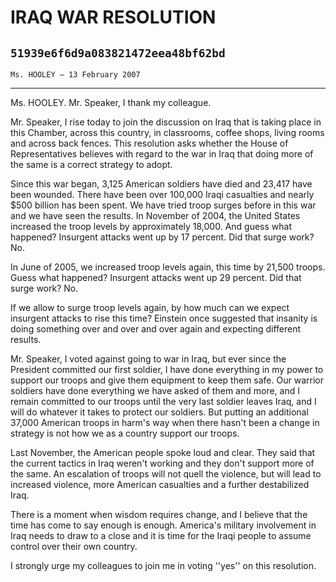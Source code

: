 # IRAQ WAR RESOLUTION
## `51939e6f6d9a083821472eea48bf62bd`
`Ms. HOOLEY — 13 February 2007`

---


Ms. HOOLEY. Mr. Speaker, I thank my colleague.

Mr. Speaker, I rise today to join the discussion on Iraq that is 
taking place in this Chamber, across this country, in classrooms, 
coffee shops, living rooms and across back fences. This resolution asks 
whether the House of Representatives believes with regard to the war in 
Iraq that doing more of the same is a correct strategy to adopt.

Since this war began, 3,125 American soldiers have died and 23,417 
have been wounded. There have been over 100,000 Iraqi casualties and 
nearly $500 billion has been spent. We have tried troop surges before 
in this war and we have seen the results. In November of 2004, the 
United States increased the troop levels by approximately 18,000. And 
guess what happened? Insurgent attacks went up by 17 percent. Did that 
surge work? No.

In June of 2005, we increased troop levels again, this time by 21,500 
troops. Guess what happened? Insurgent attacks went up 29 percent. Did 
that surge work? No.

If we allow to surge troop levels again, by how much can we expect 
insurgent attacks to rise this time? Einstein once suggested that 
insanity is doing something over and over and over again and expecting 
different results.

Mr. Speaker, I voted against going to war in Iraq, but ever since the 
President committed our first soldier, I have done everything in my 
power to support our troops and give them equipment to keep them safe. 
Our warrior soldiers have done everything we have asked of them and 
more, and I remain committed to our troops until the very last soldier 
leaves Iraq, and I will do whatever it takes to protect our soldiers. 
But putting an additional 37,000 American troops in harm's way when 
there hasn't been a change in strategy is not how we as a country 
support our troops.

Last November, the American people spoke loud and clear. They said 
that the current tactics in Iraq weren't working and they don't support 
more of the same. An escalation of troops will not quell the violence, 
but will lead to increased violence, more American casualties and a 
further destabilized Iraq.

There is a moment when wisdom requires change, and I believe that the 
time has come to say enough is enough. America's military involvement 
in Iraq needs to draw to a close and it is time for the Iraqi people to 
assume control over their own country.

I strongly urge my colleagues to join me in voting ''yes'' on this 
resolution.